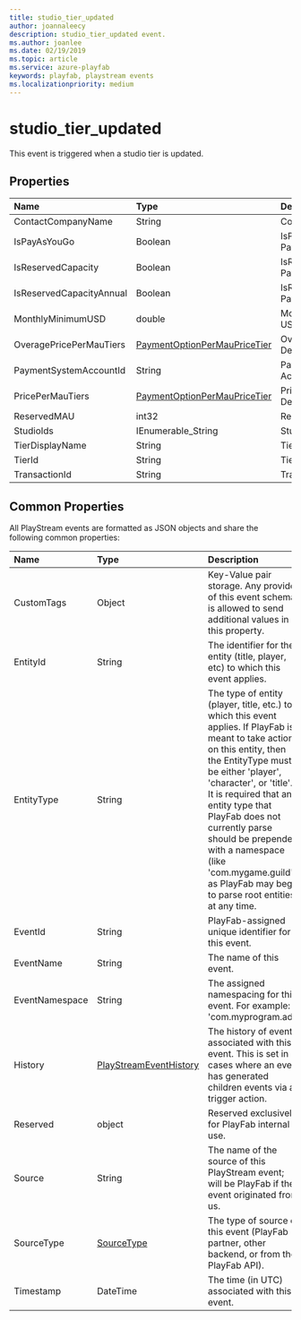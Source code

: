 ```yaml
---
title: studio_tier_updated
author: joannaleecy
description: studio_tier_updated event.
ms.author: joanlee
ms.date: 02/19/2019
ms.topic: article
ms.service: azure-playfab
keywords: playfab, playstream events
ms.localizationpriority: medium
---
```


# studio_tier_updated

This event is triggered when a studio tier is updated.

## Properties

|Name|Type|Description|
| :--------------------|:-------------------|:----------------------|
|ContactCompanyName|String|Contact Company Name|
|IsPayAsYouGo|Boolean|IsPayAsYouGo PaymentOption|
|IsReservedCapacity|Boolean|IsReservedCapacity PaymentOption|
|IsReservedCapacityAnnual|Boolean|IsReservedCapacityAnnual PaymentOption|
|MonthlyMinimumUSD|double|Monthly Minimum Price in USD|
|OveragePricePerMauTiers|[PaymentOptionPerMauPriceTier](data-types/paymentoptionpermaupricetier.md)|OveragePricePerMauTiers Definitions|
|PaymentSystemAccountId|String|Payment System AccountId|
|PricePerMauTiers|[PaymentOptionPerMauPriceTier](data-types/paymentoptionpermaupricetier.md)|PricePerMauTiers Definitions|
|ReservedMAU|int32|Reserved Capacity MAU|
|StudioIds|IEnumerable_String|Studio Ids|
|TierDisplayName|String|Tier Display Name|
|TierId|String|Tier Id|
|TransactionId|String|Transaction Id|

## Common Properties

All PlayStream events are formatted as JSON objects and share the following common properties:

|Name|Type|Description|
| :--------------------|:-------------------|:----------------------|
|CustomTags|Object|Key-Value pair storage. Any provider of this event schema is allowed to send additional values in this property.|
|EntityId|String|The identifier for the entity (title, player, etc) to which this event applies.|
|EntityType|String|The type of entity (player, title, etc.) to which this event applies. If PlayFab is meant to take action on this entity, then the EntityType must be either 'player', 'character', or 'title'. It is required that any entity type that PlayFab does not currently parse should be prepended with a namespace (like 'com.mygame.guild') as PlayFab may begin to parse root entities at any time.|
|EventId|String|PlayFab-assigned unique identifier for this event.|
|EventName|String|The name of this event.|
|EventNamespace|String|The assigned namespacing for this event. For example: 'com.myprogram.ads'|
|History|[PlayStreamEventHistory](data-types/playstreameventhistory.md)|The history of events associated with this event. This is set in cases where an event has generated children events via a trigger action.|
|Reserved|object|Reserved exclusively for PlayFab internal use.|
|Source|String|The name of the source of this PlayStream event; will be PlayFab if the event originated from us.|
|SourceType|[SourceType](data-types/sourcetype.md)|The type of source of this event (PlayFab partner, other backend, or from the PlayFab API).|
|Timestamp|DateTime|The time (in UTC) associated with this event.|